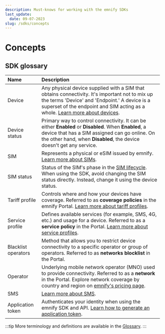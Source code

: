 ```yaml
---
description: Must-knows for working with the emnify SDKs
last_update: 
  date: 09-07-2023
slug: /sdks/concepts
---
```


# Concepts

## SDK glossary

| Name      | Description |
| :-------- | :---------- |
| Device  | Any physical device supplied with a SIM that obtains connectivity. It's important not to mix up the terms 'Device' and 'Endpoint.' A device is a superset of the endpoint and SIM acting as a whole. [Learn more about devices](/quickstart/create-device).  |
| Device status  | Primary way to control connectivity. It can be either **Enabled** or **Disabled**. When **Enabled**, a device that has a SIM assigned can go online. On the other hand, when **Disabled**, the device doesn't get any service.  |
| SIM  | Represents a physical or eSIM issued by emnify. [Learn more about SIMs](/services/global-iot-sim).  |
| SIM status  | Status of the SIM's phase in the [SIM lifecycle](/services/sim-lifecycle-management). When using the SDK, avoid changing the SIM status directly. Instead, change it using the device status.  |
| Tariff profile  | Controls where and how your devices have coverage. Referred to as **coverage policies** in the emnify Portal. [Learn more about tariff profiles](https://cdn.emnify.net/api/doc/tariff-profile.html).  |
| Service profile  | Defines available services (for example, SMS, 4G, etc.) and usage for a device. Referred to as a **service policy** in the Portal. [Learn more about service profiles](https://cdn.emnify.net/api/doc/service-profile.html).  |
| Blacklist operators  | Method that allows you to restrict device connectivity to a specific operator or group of operators. Referred to as **networks blocklist** in the Portal.  |
| Operator  | Underlying mobile network operator (MNO) used to provide connectivity. Referred to as a **network** in the Portal. Explore network coverage by country and region on [emnify's pricing page](https://www.emnify.com/pricing).  |
| SMS  | [Learn more about SMS](/services/sms).  |
| Application token  | Authenticates your identity when using the emnify SDK and API. [Learn how to generate an application token](/rest/authentication#authenticate-with-an-application-token).  |

:::tip
More terminology and definitions are available in the [Glossary](/glossary).
:::
